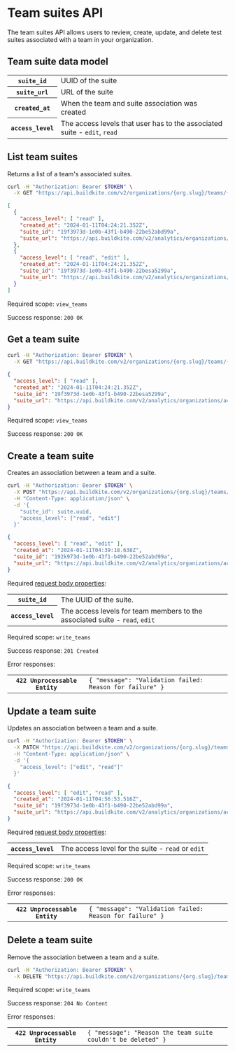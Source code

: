 # Team suites API

The team suites API allows users to review, create, update, and delete test suites associated with a team in your organization.

## Team suite data model

<table class="responsive-table">
<tbody>
  <tr><th><code>suite_id</code></th><td>UUID of the suite</td></tr>
  <tr><th><code>suite_url</code></th><td>URL of the suite</td></tr>
  <tr><th><code>created_at</code></th><td>When the team and suite association was created</td></tr>
  <tr><th><code>access_level</code></th><td>The access levels that user has to the associated suite - <code>edit</code>, <code>read</code></td></tr>
</tbody>
</table>

## List team suites

Returns a list of a team's associated suites.

```bash
curl -H "Authorization: Bearer $TOKEN" \
  -X GET "https://api.buildkite.com/v2/organizations/{org.slug}/teams/{team.uuid}/suites"
```

```json
[
  {
    "access_level": [ "read" ],
    "created_at": "2024-01-11T04:24:21.352Z",
    "suite_id": "19f3973d-1e0b-43f1-b490-22be52abd99a",
    "suite_url": "https://api.buildkite.com/v2/analytics/organizations/acme-corp/suites/suite-dreams"
  },
  {
    "access_level": [ "read", "edit" ],
    "created_at": "2024-01-11T04:24:21.352Z",
    "suite_id": "19f3973d-1e0b-43f1-b490-22besa5299a",
    "suite_url": "https://api.buildkite.com/v2/analytics/organizations/acme-corp/suites/suite-and-sour"
  }
]
```

Required scope: `view_teams`

Success response: `200 OK`

## Get a team suite

```bash
curl -H "Authorization: Bearer $TOKEN" \
  -X GET "https://api.buildkite.com/v2/organizations/{org.slug}/teams/{team.uuid}/suites/{suite.uuid}"
```

```json
{
  "access_level": [ "read" ],
  "created_at": "2024-01-11T04:24:21.352Z",
  "suite_id": "19f3973d-1e0b-43f1-b490-22besa5299a",
  "suite_url": "https://api.buildkite.com/v2/analytics/organizations/acme-corp/suites/suite-and-sour"
}
```

Required scope: `view_teams`

Success response: `200 OK`

## Create a team suite

Creates an association between a team and a suite.

```bash
curl -H "Authorization: Bearer $TOKEN" \
  -X POST "https://api.buildkite.com/v2/organizations/{org.slug}/teams/{team.uuid}/suite/" \
  -H "Content-Type: application/json" \
  -d '{
    "suite_id": suite.uuid,
    "access_level": ["read", "edit"]
  }'
```

```json
{
  "access_level": [ "read", "edit" ],
  "created_at": "2024-01-11T04:39:18.638Z",
  "suite_id": "192k973d-1e0b-43f1-b490-22be52abd99a",
  "suite_url": "https://api.buildkite.com/v2/analytics/organizations/acme-inc/suites/suiteheart"
}
```

Required [request body properties](/docs/api#request-body-properties):

<table class="responsive-table">
<tbody>
  <tr>
    <th><code>suite_id</code></th>
    <td>The UUID of the suite.</td>
  </tr>
  <tr><th><code>access_level</code></th><td>The access levels for team members to the associated suite - <code>read</code>, <code>edit</code></td></tr>
</tbody>
</table>

Required scope: `write_teams`

Success response: `201 Created`

Error responses:

<table class="responsive-table">
<tbody>
  <tr><th><code>422 Unprocessable Entity</code></th><td><code>{ "message": "Validation failed: Reason for failure" }</code></td></tr>
</tbody>
</table>

## Update a team suite

Updates an association between a team and a suite.

```bash
curl -H "Authorization: Bearer $TOKEN" \
  -X PATCH "https://api.buildkite.com/v2/organizations/{org.slug}/teams/{team.uuid}/suites/{suite.uuid}" \
  -H "Content-Type: application/json" \
  -d '{
    "access_level": ["edit", "read"]"
  }'
```

```json
{
  "access_level": [ "edit", "read" ],
  "created_at": "2024-01-11T04:56:53.516Z",
  "suite_id": "19f3973d-1e0b-43f1-b490-22be52abd99a",
  "suite_url": "https://api.buildkite.com/v2/analytics/organizations/acme-inc/suites/suiteness"
}
```

Required [request body properties](/docs/api#request-body-properties):

<table class="responsive-table">
<tbody>
  <tr>
    <th><code>access_level</code></th>
    <td>The access level for the suite - <code>read</code> or <code>edit</code></td>
  </tr>
</tbody>
</table>

Required scope: `write_teams`

Success response: `200 OK`

Error responses:

<table class="responsive-table">
<tbody>
  <tr><th><code>422 Unprocessable Entity</code></th><td><code>{ "message": "Validation failed: Reason for failure" }</code></td></tr>
</tbody>
</table>

## Delete a team suite

Remove the association between a team and a suite.

```bash
curl -H "Authorization: Bearer $TOKEN" \
  -X DELETE "https://api.buildkite.com/v2/organizations/{org.slug}/teams/{team.uuid}/suites/{suite.uuid}/"
```

Required scope: `write_teams`

Success response: `204 No Content`

Error responses:

<table class="responsive-table">
<tbody>
  <tr><th><code>422 Unprocessable Entity</code></th><td><code>{ "message": "Reason the team suite couldn't be deleted" }</code></td></tr>
</tbody>
</table>
